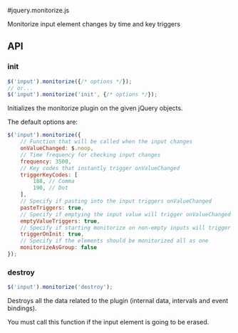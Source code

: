 #jquery.monitorize.js

Monitorize input element changes by time and key triggers

## API

### init

```javascript
$('input').monitorize({/* options */});
// or...
$('input').monitorize('init', {/* options */});
```

Initializes the monitorize plugin on the given jQuery objects.

The default options are:

```javascript
$('input').monitorize({
	// Function that will be called when the input changes
    onValueChanged: $.noop,
	// Time frequency for checking input changes
	frequency: 3500,
    // Key codes that instantly trigger onValueChanged
    triggerKeyCodes: [
        188, // Comma
        190, // Dot
    ],
    // Specify if pasting into the input triggers onValueChanged
    pasteTriggers: true,
    // Specify if emptying the input value will trigger onValueChanged
    emptyValueTriggers: true,
    // Specify if starting monitorize on non-empty inputs will trigger onValueChanged
    triggerOnInit: true,
    // Specify if the elements should be monitorized all as one
    monitorizeAsGroup: false
});
```

### destroy

```javascript
$('input').monitorize('destroy');
```

Destroys all the data related to the plugin (internal data, intervals and event bindings).

You must call this function if the input element is going to be erased.
